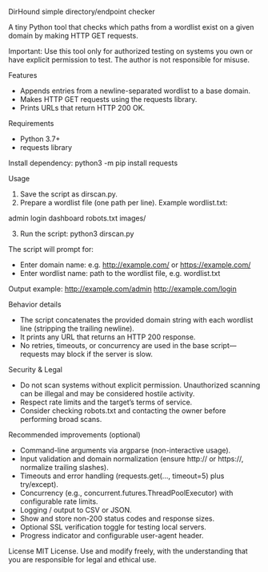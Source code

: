 DirHound  simple directory/endpoint checker

A tiny Python tool that checks which paths from a wordlist exist on a given domain by making HTTP GET requests.

Important: Use this tool only for authorized testing on systems you own or have explicit permission to test. The author is not responsible for misuse.

Features
- Appends entries from a newline-separated wordlist to a base domain.
- Makes HTTP GET requests using the requests library.
- Prints URLs that return HTTP 200 OK.

Requirements
- Python 3.7+
- requests library

Install dependency:
python3 -m pip install requests

Usage
1. Save the script as dirscan.py.
2. Prepare a wordlist file (one path per line). Example wordlist.txt:

admin
login
dashboard
robots.txt
images/

3. Run the script:
python3 dirscan.py

The script will prompt for:
- Enter domain name: e.g. http://example.com/ or https://example.com/
- Enter wordlist name: path to the wordlist file, e.g. wordlist.txt

Output example:
http://example.com/admin
http://example.com/login

Behavior details
- The script concatenates the provided domain string with each wordlist line (stripping the trailing newline).
- It prints any URL that returns an HTTP 200 response.
- No retries, timeouts, or concurrency are used in the base script—requests may block if the server is slow.

Security & Legal
- Do not scan systems without explicit permission. Unauthorized scanning can be illegal and may be considered hostile activity.
- Respect rate limits and the target’s terms of service.
- Consider checking robots.txt and contacting the owner before performing broad scans.

Recommended improvements (optional)
- Command-line arguments via argparse (non-interactive usage).
- Input validation and domain normalization (ensure http:// or https://, normalize trailing slashes).
- Timeouts and error handling (requests.get(..., timeout=5) plus try/except).
- Concurrency (e.g., concurrent.futures.ThreadPoolExecutor) with configurable rate limits.
- Logging / output to CSV or JSON.
- Show and store non-200 status codes and response sizes.
- Optional SSL verification toggle for testing local servers.
- Progress indicator and configurable user-agent header.

License
MIT License. Use and modify freely, with the understanding that you are responsible for legal and ethical use.
